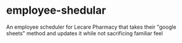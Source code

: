 # employee-shedular
An employee scheduler for Lecare Pharmacy that takes their "google sheets" method and updates it while not sacrificing familiar feel 
